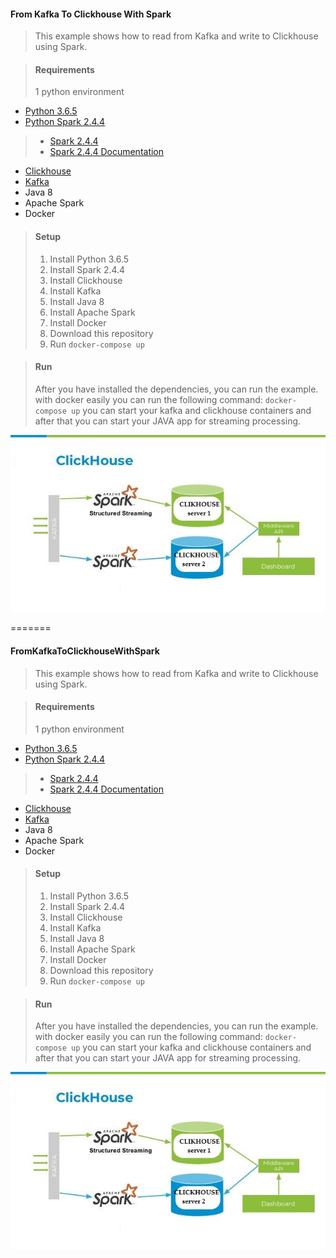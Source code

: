 #### From Kafka To Clickhouse With Spark

> This example shows how to read from Kafka and write to Clickhouse using Spark.


> #### Requirements
> 1 python environment
- [Python 3.6.5](https://www.python.org/downloads/)
- [Python Spark 2.4.4](https://spark.apache.org/downloads.html)
>   - [Spark 2.4.4](https://www.apache.org/dyn/closer.lua?path=spark/spark-2.4.4/spark-2.4.4-bin-hadoop2.7.tgz)
>   - [Spark 2.4.4 Documentation](https://spark.apache.org/docs/latest/api/python/index.html)
- [Clickhouse](https://clickhouse.yandex/)
- [Kafka](https://kafka.apache.org/)
- Java 8
- Apache Spark
- Docker


> #### Setup
> 1. Install Python 3.6.5
> 2. Install Spark 2.4.4
> 3. Install Clickhouse
> 4. Install Kafka
> 5. Install Java 8
> 6. Install Apache Spark
> 7. Install Docker
> 8. Download this repository
> 9. Run `docker-compose up`


> #### Run
> After you have installed the dependencies, you can run the example. with docker easily you can run the following command:
> ```docker-compose up``` you can start your kafka and clickhouse containers and after that you can start your JAVA app for streaming processing.
>


![This is an image](src/main/resources/image_diagram.png)

=======
#### FromKafkaToClickhouseWithSpark

> This example shows how to read from Kafka and write to Clickhouse using Spark.


> #### Requirements
> 1 python environment
- [Python 3.6.5](https://www.python.org/downloads/)
- [Python Spark 2.4.4](https://spark.apache.org/downloads.html)
>   - [Spark 2.4.4](https://www.apache.org/dyn/closer.lua?path=spark/spark-2.4.4/spark-2.4.4-bin-hadoop2.7.tgz)
>   - [Spark 2.4.4 Documentation](https://spark.apache.org/docs/latest/api/python/index.html)
- [Clickhouse](https://clickhouse.yandex/)
- [Kafka](https://kafka.apache.org/)
- Java 8
- Apache Spark
- Docker


> #### Setup
> 1. Install Python 3.6.5
> 2. Install Spark 2.4.4
> 3. Install Clickhouse
> 4. Install Kafka
> 5. Install Java 8
> 6. Install Apache Spark
> 7. Install Docker
> 8. Download this repository
> 9. Run `docker-compose up`


> #### Run
> After you have installed the dependencies, you can run the example. with docker easily you can run the following command:
> ```docker-compose up``` you can start your kafka and clickhouse containers and after that you can start your JAVA app for streaming processing.

![This is an image](src/main/resources/image_diagram.png)

